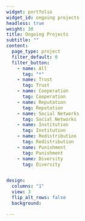 ```yaml
---
widget: portfolio
widget_id: ongoing projects
headless: true
weight: 30
title: Ongoing Projects
subtitle: ""
content:
  page_type: project
  filter_default: 0
  filter_button:
    - name: All
      tag: "*"
    - name: Trust 
      tag: Trust
    - name: Cooperation
      tag: Cooperation
    - name: Reputation 
      tag: Reputation
    - name: Social Networks 
      tag: Social Networks
    - name: Institution
      tag: Institution
    - name: Redistribution
      tag: Redistribution
    - name: Punishment
      tag: Punishment
    - name: Diversity
      tag: Diversity


design:
  columns: "1"
  view: 3
  flip_alt_rows: false
  background:

---
```

